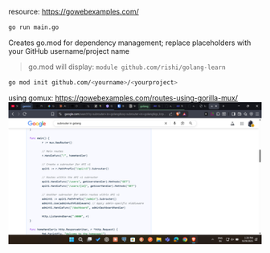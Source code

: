 resource: https://gowebexamples.com/

```sh
go run main.go
```

Creates go.mod for dependency management; replace placeholders with your GitHub username/project name

> go.mod will display: `module github.com/rishi/golang-learn`

```sh
go mod init github.com/<yourname>/<yourproject>
```

using gomux:
https://gowebexamples.com/routes-using-gorilla-mux/
![subrouter gomux](image.png)
